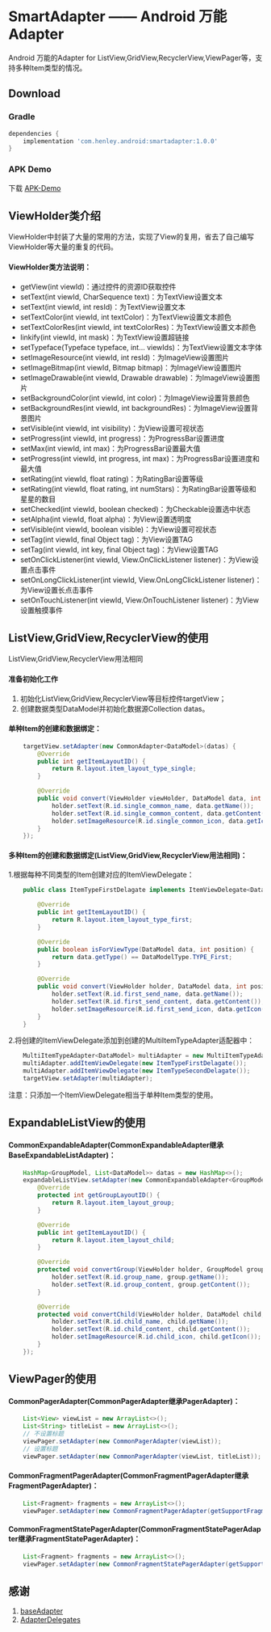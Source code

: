 # SmartAdapter —— Android 万能Adapter
Android 万能的Adapter for ListView,GridView,RecyclerView,ViewPager等，支持多种Item类型的情况。

## Download ##
### Gradle ###
```gradle
dependencies {
    implementation 'com.henley.android:smartadapter:1.0.0'
}
```

### APK Demo ###

下载 [APK-Demo](https://github.com/HenleyLee/SmartAdapter/raw/master/app/app-release.apk)

## ViewHolder类介绍 ##
ViewHolder中封装了大量的常用的方法，实现了View的复用，省去了自己编写ViewHolder等大量的重复的代码。

#### ViewHolder类方法说明： ####
* getView(int viewId)：通过控件的资源ID获取控件
* setText(int viewId, CharSequence text)：为TextView设置文本
* setText(int viewId, int resId)：为TextView设置文本
* setTextColor(int viewId, int textColor)：为TextView设置文本颜色
* setTextColorRes(int viewId, int textColorRes)：为TextView设置文本颜色
* linkify(int viewId, int mask)：为TextView设置超链接
* setTypeface(Typeface typeface, int... viewIds)：为TextView设置文本字体
* setImageResource(int viewId, int resId)：为ImageView设置图片
* setImageBitmap(int viewId, Bitmap bitmap)：为ImageView设置图片
* setImageDrawable(int viewId, Drawable drawable)：为ImageView设置图片
* setBackgroundColor(int viewId, int color)：为ImageView设置背景颜色
* setBackgroundRes(int viewId, int backgroundRes)：为ImageView设置背景图片
* setVisible(int viewId, int visibility)：为View设置可视状态
* setProgress(int viewId, int progress)：为ProgressBar设置进度
* setMax(int viewId, int max)：为ProgressBar设置最大值
* setProgress(int viewId, int progress, int max)：为ProgressBar设置进度和最大值
* setRating(int viewId, float rating)：为RatingBar设置等级
* setRating(int viewId, float rating, int numStars)：为RatingBar设置等级和星星的数目
* setChecked(int viewId, boolean checked)：为Checkable设置选中状态
* setAlpha(int viewId, float alpha)：为View设置透明度
* setVisible(int viewId, boolean visible)：为View设置可视状态
* setTag(int viewId, final Object tag)：为View设置TAG
* setTag(int viewId, int key, final Object tag)：为View设置TAG
* setOnClickListener(int viewId, View.OnClickListener listener)：为View设置点击事件
* setOnLongClickListener(int viewId, View.OnLongClickListener listener)：为View设置长点击事件
* setOnTouchListener(int viewId, View.OnTouchListener listener)：为View设置触摸事件

## ListView,GridView,RecyclerView的使用 ##
ListView,GridView,RecyclerView用法相同

#### 准备初始化工作 ####
1. 初始化ListView,GridView,RecyclerView等目标控件targetView；
2. 创建数据类型DataModel并初始化数据源Collection<DataModel> datas。

#### 单种Item的创建和数据绑定： ####
```java
    targetView.setAdapter(new CommonAdapter<DataModel>(datas) {
        @Override
        public int getItemLayoutID() {
            return R.layout.item_layout_type_single;
        }

        @Override
        public void convert(ViewHolder viewHolder, DataModel data, int position) {
            holder.setText(R.id.single_common_name, data.getName());
            holder.setText(R.id.single_common_content, data.getContent());
            holder.setImageResource(R.id.single_common_icon, data.getIcon());
        }
    });
```
#### 多种Item的创建和数据绑定(ListView,GridView,RecyclerView用法相同)： ####
1.根据每种不同类型的Item创建对应的ItemViewDelegate：
```java
    public class ItemTypeFirstDelagate implements ItemViewDelegate<DataModel> {

        @Override
        public int getItemLayoutID() {
            return R.layout.item_layout_type_first;
        }

        @Override
        public boolean isForViewType(DataModel data, int position) {
            return data.getType() == DataModelType.TYPE_First;
        }

        @Override
        public void convert(ViewHolder holder, DataModel data, int position) {
            holder.setText(R.id.first_send_name, data.getName());
            holder.setText(R.id.first_send_content, data.getContent());
            holder.setImageResource(R.id.first_send_icon, data.getIcon());
        }
    }
```
2.将创建的ItemViewDelegate添加到创建的MultiItemTypeAdapter适配器中：
```java
    MultiItemTypeAdapter<DataModel> multiAdapter = new MultiItemTypeAdapter<>(datas);
    multiAdapter.addItemViewDelegate(new ItemTypeFirstDelagate());
    multiAdapter.addItemViewDelegate(new ItemTypeSecondDelagate());
    targetView.setAdapter(multiAdapter);
```
注意：只添加一个ItemViewDelegate相当于单种Item类型的使用。

## ExpandableListView的使用 ##

#### CommonExpandableAdapter(CommonExpandableAdapter继承BaseExpandableListAdapter)： ####
```java
    HashMap<GroupModel, List<DataModel>> datas = new HashMap<>();
    expandableListView.setAdapter(new CommonExpandableAdapter<GroupModel, DataModel>(datas) {
        @Override
        protected int getGroupLayoutID() {
            return R.layout.item_layout_group;
        }

        @Override
        public int getItemLayoutID() {
            return R.layout.item_layout_child;
        }

        @Override
        protected void convertGroup(ViewHolder holder, GroupModel group, List<DataModel> childs, int groupPosition) {
            holder.setText(R.id.group_name, group.getName());
            holder.setText(R.id.group_content, group.getContent());
        }

        @Override
        protected void convertChild(ViewHolder holder, DataModel child, int groupPosition, int childPosition) {
            holder.setText(R.id.child_name, child.getName());
            holder.setText(R.id.child_content, child.getContent());
            holder.setImageResource(R.id.child_icon, child.getIcon());
        }
    });
```

## ViewPager的使用 ##

#### CommonPagerAdapter(CommonPagerAdapter继承PagerAdapter)： ####
```java
    List<View> viewList = new ArrayList<>();
    List<String> titleList = new ArrayList<>();
    // 不设置标题
    viewPager.setAdapter(new CommonPagerAdapter(viewList));
    // 设置标题
    viewPager.setAdapter(new CommonPagerAdapter(viewList, titleList));
```

#### CommonFragmentPagerAdapter(CommonFragmentPagerAdapter继承FragmentPagerAdapter)： ####
```java
    List<Fragment> fragments = new ArrayList<>();
    viewPager.setAdapter(new CommonFragmentPagerAdapter(getSupportFragmentManager(), fragments));
```

#### CommonFragmentStatePagerAdapter(CommonFragmentStatePagerAdapter继承FragmentStatePagerAdapter)： ####
```java
    List<Fragment> fragments = new ArrayList<>();
    viewPager.setAdapter(new CommonFragmentStatePagerAdapter(getSupportFragmentManager(), fragments));
```

## 感谢 ##
1. [baseAdapter](https://github.com/hongyangAndroid/baseAdapter)
2. [AdapterDelegates](https://github.com/sockeqwe/AdapterDelegates)
